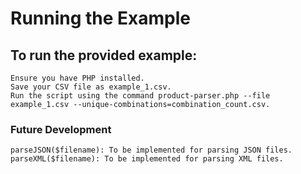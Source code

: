 # Running the Example

## To run the provided example:
    Ensure you have PHP installed.
    Save your CSV file as example_1.csv.
    Run the script using the command product-parser.php --file example_1.csv --unique-combinations=combination_count.csv.


### Future Development
    parseJSON($filename): To be implemented for parsing JSON files.
    parseXML($filename): To be implemented for parsing XML files.    